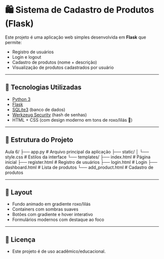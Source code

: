 # 🛍️ Sistema de Cadastro de Produtos (Flask)

Este projeto é uma aplicação web simples desenvolvida em **Flask** que permite:

- Registro de usuários  
- Login e logout  
- Cadastro de produtos (nome + descrição)  
- Visualização de produtos cadastrados por usuário  

---

## 🚀 Tecnologias Utilizadas
- [Python 3](https://www.python.org/)  
- [Flask](https://flask.palletsprojects.com/)  
- [SQLite3](https://www.sqlite.org/) (banco de dados)  
- [Werkzeug Security](https://werkzeug.palletsprojects.com/) (hash de senhas)  
- HTML + CSS (com design moderno em tons de roxo/lilás 💜)  

---

## 📂 Estrutura do Projeto
Aula 6/
├── app.py # Arquivo principal da aplicação
├── static/
│ └── style.css # Estilos da interface
└── templates/
├── index.html # Página inicial
├── register.html # Registro de usuários
├── login.html # Login
├── dashboard.html # Lista de produtos
└── add_product.html # Cadastro de produtos

---

## 🎨 Layout
- Fundo animado em gradiente roxo/lilás
- Containers com sombras suaves
- Botões com gradiente e hover interativo
- Formulários modernos com destaque ao foco

--- 

## 📜 Licença
- Este projeto é de uso acadêmico/educacional.